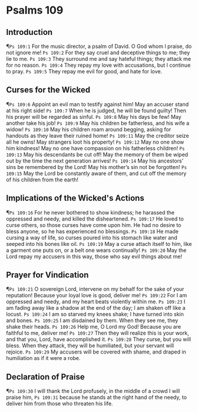 # Psalms 109

## Introduction
¶`Ps 109:1` For the music director, a psalm of David. O God whom I praise, do not ignore me!
`Ps 109:2` For they say cruel and deceptive things to me; they lie to me.
`Ps 109:3` They surround me and say hateful things; they attack me for no reason.
`Ps 109:4` They repay my love with accusations, but I continue to pray.
`Ps 109:5` They repay me evil for good, and hate for love.

## Curses for the Wicked
¶`Ps 109:6` Appoint an evil man to testify against him! May an accuser stand at his right side!
`Ps 109:7` When he is judged, he will be found guilty! Then his prayer will be regarded as sinful.
`Ps 109:8` May his days be few! May another take his job!
`Ps 109:9` May his children be fatherless, and his wife a widow!
`Ps 109:10` May his children roam around begging, asking for handouts as they leave their ruined home!
`Ps 109:11` May the creditor seize all he owns! May strangers loot his property!
`Ps 109:12` May no one show him kindness! May no one have compassion on his fatherless children!
`Ps 109:13` May his descendants be cut off! May the memory of them be wiped out by the time the next generation arrives!
`Ps 109:14` May his ancestors’ sins be remembered by the Lord! May his mother’s sin not be forgotten!
`Ps 109:15` May the Lord be constantly aware of them, and cut off the memory of his children from the earth!

## Implications of the Wicked's Actions
¶`Ps 109:16` For he never bothered to show kindness; he harassed the oppressed and needy, and killed the disheartened.
`Ps 109:17` He loved to curse others, so those curses have come upon him. He had no desire to bless anyone, so he has experienced no blessings.
`Ps 109:18` He made cursing a way of life, so curses poured into his stomach like water and seeped into his bones like oil.
`Ps 109:19` May a curse attach itself to him, like a garment one puts on, or a belt one wears continually!
`Ps 109:20` May the Lord repay my accusers in this way, those who say evil things about me!

## Prayer for Vindication
¶`Ps 109:21` O sovereign Lord, intervene on my behalf for the sake of your reputation! Because your loyal love is good, deliver me!
`Ps 109:22` For I am oppressed and needy, and my heart beats violently within me.
`Ps 109:23` I am fading away like a shadow at the end of the day; I am shaken off like a locust.
`Ps 109:24` I am so starved my knees shake; I have turned into skin and bones.
`Ps 109:25` I am disdained by them. When they see me, they shake their heads.
`Ps 109:26` Help me, O Lord my God! Because you are faithful to me, deliver me!
`Ps 109:27` Then they will realize this is your work, and that you, Lord, have accomplished it.
`Ps 109:28` They curse, but you will bless. When they attack, they will be humiliated, but your servant will rejoice.
`Ps 109:29` My accusers will be covered with shame, and draped in humiliation as if it were a robe.

## Declaration of Praise
¶`Ps 109:30` I will thank the Lord profusely, in the middle of a crowd I will praise him,
`Ps 109:31` because he stands at the right hand of the needy, to deliver him from those who threaten his life.

